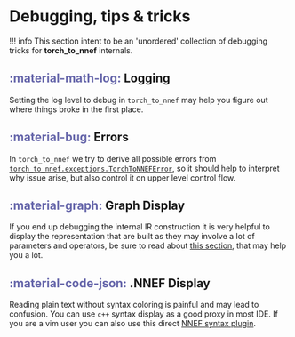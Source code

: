 # Debugging, tips & tricks

!!! info
    This section intent to be an 'unordered' collection of debugging tricks
    for **torch_to_nnef** internals.

## <span style="color:#6666aa">**:material-math-log:**</span> Logging

Setting the log level to debug in `torch_to_nnef` may help you figure out where
things broke in the first place.

## <span style="color:#6666aa">**:material-bug:**</span> Errors

In `torch_to_nnef` we try to derive all possible errors from [`torch_to_nnef.exceptions.TorchToNNEFError`](/reference/torch_to_nnef/exceptions),
so it should help to interpret why issue arise, but also control it on upper level control flow.

## <span style="color:#6666aa">**:material-graph:**</span> Graph Display

If you end up debugging the internal IR construction it is very helpful to display the representation
that are built as they may involve a lot of parameters and operators, be sure to read about [this section](/contributing/internal_design/#3-internal-ir-representation),
that may help you a lot.

## <span style="color:#6666aa">**:material-code-json:**</span> .NNEF Display

Reading plain text without syntax coloring is painful and may lead to confusion.
You can use `c++` syntax display as a good proxy in most IDE. If you are a
vim user you can also use this direct [NNEF syntax plugin](https://github.com/DreamerMind/vim-nnef).
